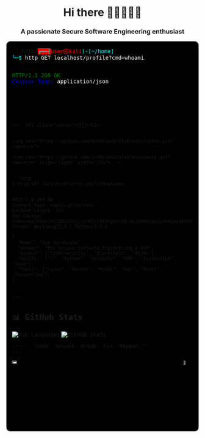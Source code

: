 <h1 align="center">Hi there 🧑🏽‍💻🧑‍💻</h1>
<h3 align="center">A passionate Secure Software Engineering enthusiast</h3>

<div style="background-color:#000000; padding:15px; border-radius:10px; font-family:monospace;">
<!-- <pre> -->
<!-- <code> -->
```http
<!-- <clipboard-copy value="{
  Name: Jay Suratwala,
  whoami: MSc Secure Software Engineering @ DCU,
  Domain: [Cybersecurity, Blockchain, AI/ML],
  Skills: [C, Python, Solidity, PHP, JavaScript, Java],
  Tools: [Linux, Docker, MySQL, Git, React, TensorFlow],
  Working_on: ML-based Vulnerability Detection for Smart Contracts,
  Learning: [Advanced Cryptography, Concurrent Programming, Secure Coding],
  Projects: [
    CoreFinXpert (Next.js),
    Encryption-Hashing Website (PHP),
    Notes API (RESTful)
  ],
  Profiles: {
    LinkedIn: linkedin.com/in/jay-suratwala,
    Portfolio: jaysuratwala.github.io/jay_suratwala,
    GitHub: github.com/JaySuratwala
  }"> -->
<span style="color:cyan; background-color:red;">┌──(</span><span style="color:red;">user㉿kali</span><span style="color:cyan;">)-[~/home]</span><br/>
<span style="color:cyan;">└─$</span> <span style="color:white;">http GET localhost/profile?cmd=whoami</span><br/><br/>

<span style="color:green;">HTTP/1.1 200 OK</span><br/>
<span style="color:blue;">Content-Type:</span> <span style="color:white;">application/json</span><br/><br/>
```





<!-- <h1 align="center">👨🏽‍💻</h1>


<img src="https://github.com/1n40/1n40/blob/main/intro.gif?raw=true">
 
<img src="https://github.com/1n40/1n40/blob/main/walk.gif?raw=true" align="right" width="25%"> -->


```http
$ http GET localhost/intro.php?cmd=whoami


HTTP/1.0 200 OK
Content-Type: application/json
Content-Length: 265
Set-Cookie: token=eyJhbGciOiJIUzI1NiIsInR5cCI6IkpXVCJ9.eyJLbm9jay1Lbm9jayI6Imh0dHBzOi8vd3d3LnlvdXR1YmUuY29tL3dhdGNoP3Y9ZFF3NHc5V2dYY1EiLCJTaXgtdGltZXMiOiJWbXBLTkZVeFJYaFVXR2hUWW1zMVdGbFhlSGRXUm14VlVtdDBWbEpzYkROV1YzUkxWVVpXVlUxRWF6MD0ifQ.VM0XbrnYGuZ4H1WWOWoQuGcYhCX6403FpFtGiAxsBeU
Server: Werkzeug/2.0.1 Python/3.9.0

{
  "Name": "Jay Suratwala",
  "whoami": "MSc Secure Software Engineering @ DCU",
  "Domain": ["Cybersecurity", "Blockchain", "AI/ML"],
  "Skills": ["C", "Python", "Solidity", "PHP", "JavaScript", "Java"],
  "Tools": ["Linux", "Docker", "MySQL", "Git", "React", "TensorFlow"],
}
```


    
    
<br>
---

## 📊 GitHub Stats  

<p>
  <img align="left" src="https://github-readme-stats.vercel.app/api/top-langs?username=jaysuratwala&count_private=true&show_icons=true&hide_border=true&theme=blue-green" alt="Top Languages" />
</p>

<p>
  <img align="center" src="https://github-readme-stats.vercel.app/api?username=jaysuratwala&count_private=true&show_icons=true&hide_border=true&theme=blue-green" alt="GitHub Stats" />
</p>
---
✨ "Code. Secure. Break. Fix. Repeat."
<br>
---
<p>
<a href="https://www.linkedin.com/in/1nf3rn0-h/" title="linkedin" ><img src="https://github.com/get-icon/geticon/raw/master/icons/linkedin.svg" width="16%" height="4%"></a>  <a href="mailto:harsh227011@gmail.com" title="gmail"><img align="right" src="https://img.icons8.com/fluency/48/000000/gmail-new.png" width="5%" height="5%"></a>
</p>